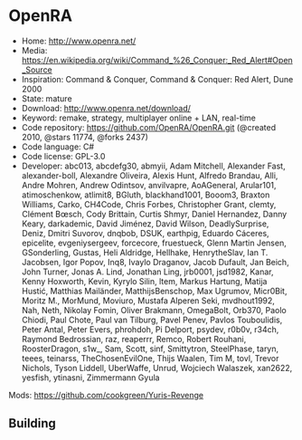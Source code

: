 # OpenRA

- Home: http://www.openra.net/
- Media: https://en.wikipedia.org/wiki/Command_%26_Conquer:_Red_Alert#Open_Source
- Inspiration: Command & Conquer, Command & Conquer: Red Alert, Dune 2000
- State: mature
- Download: http://www.openra.net/download/
- Keyword: remake, strategy, multiplayer online + LAN, real-time
- Code repository: https://github.com/OpenRA/OpenRA.git (@created 2010, @stars 11774, @forks 2437)
- Code language: C#
- Code license: GPL-3.0
- Developer: abc013, abcdefg30, abmyii, Adam Mitchell, Alexander Fast, alexander-boll, Alexandre Oliveira, Alexis Hunt, Alfredo Brandau, Alli, Andre Mohren, Andrew Odintsov, anvilvapre, AoAGeneral, Arular101, atimoschenkow, atlimit8, BGluth, blackhand1001, Booom3, Braxton Williams, Carko, CH4Code, Chris Forbes, Christopher Grant, clemty, Clément Bœsch, Cody Brittain, Curtis Shmyr, Daniel Hernandez, Danny Keary, darkademic, David Jiménez, David Wilson, DeadlySurprise, Deniz, Dmitri Suvorov, dnqbob, DSUK, earthpig, Eduardo Cáceres, epicelite, evgeniysergeev, forcecore, fruestueck, Glenn Martin Jensen, GSonderling, Gustas, Heli Aldridge, Hellhake, HenrytheSlav, Ian T. Jacobsen, Igor Popov, Inq8, Ivaylo Draganov, Jacob Dufault, Jan Beich, John Turner, Jonas A. Lind, Jonathan Ling, jrb0001, jsd1982, Kanar, Kenny Hoxworth, Kevin, Kyrylo Silin, ltem, Markus Hartung, Matija Hustić, Matthias Mailänder, MatthijsBenschop, Max Ugrumov, Micr0Bit, Moritz M., MorMund, Moviuro, Mustafa Alperen Seki, mvdhout1992, Nah, Neth, Nikolay Fomin, Oliver Brakmann, OmegaBolt, Orb370, Paolo Chiodi, Paul Chote, Paul van Tilburg, Pavel Penev, Pavlos Touboulidis, Peter Antal, Peter Evers, phrohdoh, Pi Delport, psydev, r0b0v, r34ch, Raymond Bedrossian, raz, reaperrr, Remco, Robert Rouhani, RoosterDragon, s1w_, Sam, Scott, sinf, Smittytron, SteelPhase, taryn, teees, teinarss, TheChosenEvilOne, Thijs Waalen, Tim M, tovl, Trevor Nichols, Tyson Liddell, UberWaffe, Unrud, Wojciech Walaszek, xan2622, yesfish, ytinasni, Zimmermann Gyula

Mods: https://github.com/cookgreen/Yuris-Revenge

## Building
